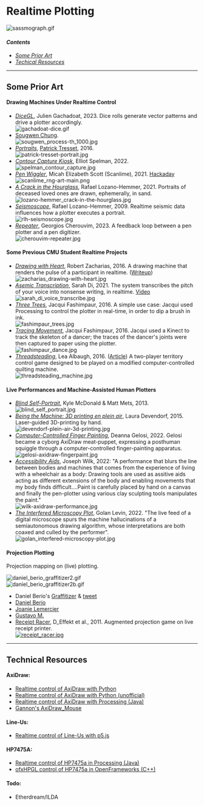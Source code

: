 # Realtime Plotting

![sassmograph.gif](img/sassmograph.gif)

#### *Contents*

* [*Some Prior Art*](#some-prior-art)
* [*Techical Resources*](#technical-resources)

---

## Some Prior Art

#### Drawing Machines Under Realtime Control

* [*DiceGL*](https://twitter.com/v3ga/status/1734285242809065546), Julien Gachadoat, 2023. Dice rolls generate vector patterns and drive a plotter accordingly.<br />![gachadoat-dice.gif](img/gachadoat-dice.gif)
* [Sougwen Chung](https://www.youtube.com/watch?v=hpEE_s0pN64).<br />![sougwen_process-th_1000.jpg](img/sougwen_process-th_1000.jpg)
* [*Portraits*](https://www.youtube.com/watch?v=A4dQIuD6xbA), [Patrick Tresset](https://patricktresset.com/new/), 2016.<br />![patrick-tresset-portrait.jpg](img/patrick-tresset-portrait.jpg)
* [*Contour Capture Kiosk*](https://twitter.com/golan/status/1554593715875987456), Elliot Spelman, 2022.<br />![spelman_contour_capture.jpg](img/spelman_contour_capture.jpg)
* [*Pen Wiggler*](https://scanlime.org/2021/05/scanlime055-pen-wiggler/), Micah Elizabeth Scott (Scanlime), 2021. [Hackaday](https://hackaday.com/2021/05/14/random-robot-makes-random-art/#more-476118)<br />![scanlime_rng-art-main.png](img/scanlime_rng-art-main.png)
* [*A Crack in the Hourglass*](https://www.youtube.com/watch?v=BsVsULhoSbM), Rafael Lozano-Hemmer, 2021. Portraits of deceased loved ones are drawn, ephemerally, in sand.<br />![lozano-hemmer_crack-in-the-hourglass.jpg](img/lozano-hemmer_crack-in-the-hourglass.jpg)
* [*Seismoscope*](https://vimeo.com/46055629), Rafael Lozano-Hemmer, 2009. Realtime seismic data influences how a plotter executes a portrait.<br />![rlh-seismoscope.jpg](img/rlh-seismoscope.jpg)
* [*Repeater*](https://twitter.com/creativeapps/status/1736747265023242264), Georgios Cherouvim, 2023. A feedback loop between a pen plotter and a pen digitizer.<br />![cherouvim-repeater.jpg](img/cherouvim-repeater.jpg)


#### Some Previous CMU Student Realtime Projects

* [*Drawing with Heart*](https://www.youtube.com/watch?v=Gso9xMhnO-M), Robert Zacharias, 2016. A drawing machine that renders the pulse of a participant in realtime. ([Writeup](https://ems.andrew.cmu.edu/2016/zach/02/17/drawing-with-heart/))<br />![zacharias_drawing-with-heart.jpg](img/zacharias_drawing-with-heart.jpg)
* [*Asemic Transcription*](https://courses.ideate.cmu.edu/60-428/f2021/author/grape/), Sarah Di, 2021. The system transcribes the pitch of your voice into nonsense writing, in realtime. [Video](https://www.youtube.com/watch?v=_alznpKj0AE)<br />![sarah_di_voice_transcribe.jpg](img/sarah_di_voice_transcribe.jpg)
* [*Three Trees*](https://www.youtube.com/watch?v=fv8tembgAcA), Jacqui Fashimpaur, 2016. A simple use case: Jacqui used Processing to control the plotter in real-time, in order to dip a brush in ink.<br />![fashimpaur_trees.jpg](img/fashimpaur_trees.jpg)
* [*Tracing Movement*](https://www.youtube.com/watch?v=zw7HS-e2mCk), Jacqui Fashimpaur, 2016. Jacqui used a Kinect to track the skeleton of a dancer; the traces of the dancer's joints were then captured to paper using the plotter.<br />![fashimpaur_dance.jpg](img/fashimpaur_dance.jpg)
* [*Threadsteading*](http://lea.zone/threadsteading.html), Lea Albaugh, 2016. ([Article](https://dl.acm.org/doi/10.1145/2851581.2889466)) A two-player territory control game designed to be played on a modified computer-controlled quilting machine.<br />![threadsteading_machine.jpg](img/threadsteading_machine.jpg)

#### Live Performances and Machine-Assisted Human Plotters

* [*Blind Self-Portrait*](https://vimeo.com/78431948), Kyle McDonald & Matt Mets, 2013.<br />![blind_self_portrait.jpg](img/blind_self_portrait.jpg)
* [*Being the Machine: 3D printing en plein air*](http://beingthemachine.com/?p=114), Laura Devendorf, 2015. Laser-guided 3D-printing by hand.<br />![devendorf-plein-air-3d-printing.jpg](img/devendorf-plein-air-3d-printing.jpg)
* [*Computer-Controlled Finger Painting*](https://twitter.com/golan/status/1552509950424821760), Deanna Gelosi, 2022. Gelosi became a cyborg AxiDraw meat-puppet, expressing a posthuman squiggle through a computer-controlled finger-painting apparatus.<br />![gelosi-axidraw-fingerpaint.jpg](img/gelosi-axidraw-fingerpaint.jpg)
* [*Accessibility Aids*](https://art.josephwilk.net/projects/accessibility_aids.html), Joseph Wilk, 2022: "A performance that blurs the line between bodies and machines that comes from the experience of living with a wheelchair as a body: Drawing tools are used as assitive aids acting as different extensions of the body and enabling movements that my body finds difficult....Paint is carefully placed by hand on a canvas and finally the pen-plotter using various clay sculpting tools manipulates the paint."<br />![wilk-axidraw-performance.jpg](img/wilk-axidraw-performance.jpg)
* [*The Interfered Microscopy Plot*](https://www.youtube.com/watch?v=CBZDvtHyRfo&t=1382s), Golan Levin, 2022. "The live feed of a digital microscope spurs the machine hallucinations of a semiautonomous drawing algorithm, whose interpretations are both coaxed and culled by the performer".<br />![golan_interfered-microscopy-plot.jpg](img/golan_interfered-microscopy-plot.jpg)

#### Projection Plotting

Projection mapping on (live) plotting. 

![daniel_berio_graffitizer2.gif](img/daniel_berio_graffitizer2.gif)<br />![daniel_berio_graffitizer2b.gif](img/daniel_berio_graffitizer2b.gif)

* Daniel Berio's [Graffitizer](https://www.enist.org/post/drawing_machines/graffitizer-2/) & [tweet](https://twitter.com/colormotor/status/1320356812424646657)
* [Daniel Berio](https://twitter.com/colormotor/status/1415020778542800900)
* [Joanie Lemercier](https://twitter.com/JoanieLemercier/status/719283368119152641)
* [Gustavo M.](https://twitter.com/bustavo/status/1509923339195719690)
* [Receipt Racer](https://vimeo.com/24987120), D_Effekt et al., 2011. Augmented projection game on live receipt printer.<br />[![receipt_racer.jpg](img/receipt_racer.jpg)](https://vimeo.com/24987120)

---

## Technical Resources

#### AxiDraw: 

* [Realtime control of AxiDraw with Python](https://axidraw.com/doc/py_api/#quick-start-interactive-xy)
* [Realtime control of AxiDraw with Python (unofficial)](https://github.com/fogleman/axi)
* [Realtime control of AxiDraw with Processing (Java)](https://github.com/golanlevin/DrawingWithMachines/blob/main/machines/axidraw/realtime_processing/simple_mouse_axidraw_2021/simple_mouse_axidraw_2021.pde)
* [Gannon's AxiDraw_Mouse](https://github.com/madelinegannon/axidraw/tree/master/AxiDraw_Mouse)

#### Line-Us: 

* [Realtime control of Line-Us with p5.js](https://github.com/golanlevin/DrawingWithMachines/tree/main/machines/line-us/p5js/lineus_p5js_realtime)

#### HP7475A: 

* [Realtime control of HP7475a in Processing (Java)](https://github.com/golanlevin/DrawingWithMachines/blob/main/machines/hp7475a/processing/realtime_7475a/realtime_7475a.pde)
* [ofxHPGL control of HP7475a in OpenFrameworks (C++)](https://github.com/NickHardeman/ofxHPGL)

#### Todo: 

* Etherdream/ILDA